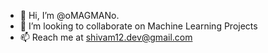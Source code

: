 - 👋 Hi, I’m @oMAGMANo.
- 👀 I’m looking to collaborate on Machine Learning Projects
- 📫 Reach me at shivam12.dev@gmail.com

<!---
oMAGMANo/oMAGMANo is a ✨ special ✨ repository because its `README.md` (this file) appears on your GitHub profile.
You can click the Preview link to take a look at your changes.
--->
